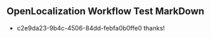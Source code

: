 ## OpenLocalization Workflow Test MarkDown
* c2e9da23-9b4c-4506-84dd-febfa0b0ffe0 thanks!

<!--HONumber=Jul16_HO3-->



